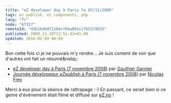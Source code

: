 ```yaml
---
title: "eZ developer day à Paris le 07/11/2008"
tags: ez publish, ez components, php
lang: "fr"
node: "67317"
remoteId: "45b16db972104cf64a891c27b537d915"
published: 2008-11-10T12:51:43+01:00
updated: 2016-02-09 08:09
---
```


Bon cette fois ci je ne pouvais m'y rendre... Je suis content de voir que
d'autres ont fait un résumé&nsbp;:

* [eZ developer day à Paris (7 novembre
  2008)](http://blog.gauthier-garnier.ca/post/eZ-developer-day-a-Paris-7-novembre-2008)
  par [Gauthier Garnier](http://blog.gauthier-garnier.ca/)
* [Journée développeur eZpublish à Paris (7 novembre
  2008)](http://www.nfrey.com/ezpublish/ez-developer-day-7-11-08/) par [Nicolas
  Frey](http://www.nfrey.com/)

Merci à eux pour la séance de rattrapage :-) En passant, ce serait bien si ce
genre d'évènement était filmé et diffusé sur [eZ.no](http://ez.no) !
